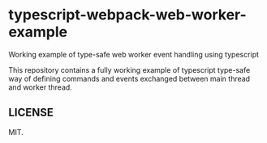 # typescript-webpack-web-worker-example

Working example of type-safe web worker event handling using typescript

This repository contains a fully working example of typescript type-safe way of defining commands and events exchanged between main thread and worker thread.

## LICENSE

MIT.
